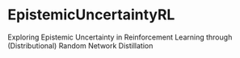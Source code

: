 # EpistemicUncertaintyRL
Exploring Epistemic Uncertainty in Reinforcement Learning through (Distributional) Random Network Distillation
